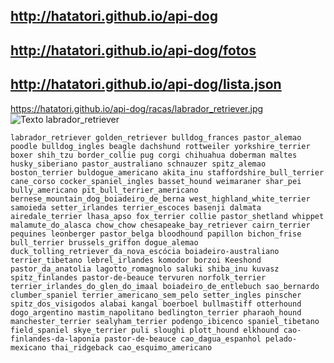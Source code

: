 ## http://hatatori.github.io/api-dog
## http://hatatori.github.io/api-dog/fotos
## http://hatatori.github.io/api-dog/lista.json

https://hatatori.github.io/api-dog/racas/labrador_retriever.jpg
![Texto labrador_retriever](https://hatatori.github.io/api-dog/racas/labrador_retriever.jpg)
```
labrador_retriever golden_retriever bulldog_frances pastor_alemao poodle bulldog_ingles beagle dachshund rottweiler yorkshire_terrier boxer shih_tzu border_collie pug corgi chihuahua doberman maltes husky_siberiano pastor_australiano schnauzer spitz_alemao boston_terrier buldogue_americano akita_inu staffordshire_bull_terrier cane_corso cocker_spaniel_ingles basset_hound weimaraner shar_pei bully_americano pit_bull_terrier_americano bernese_mountain_dog_boiadeiro_de_berna west_highland_white_terrier samoieda setter_irlandes terrier_escoces basenji dalmata airedale_terrier lhasa_apso fox_terrier collie pastor_shetland whippet malamute_do_alasca chow_chow chesapeake_bay_retriever cairn_terrier pequines leonberger pastor_belga bloodhound papillon bichon_frise bull_terrier brussels_griffon dogue_alemao duck_tolling_retriever_da_nova_escócia boiadeiro-australiano terrier_tibetano lebrel_irlandes komodor borzoi Keeshond pastor_da_anatolia lagotto_romagnolo saluki shiba_inu kuvasz spitz_finlandes pastor-de-beauce tervuren norfolk_terrier terrier_irlandes_do_glen_do_imaal boiadeiro_de_entlebuch sao_bernardo clumber_spaniel terrier_americano_sem_pelo setter_ingles pinscher spitz_dos_visigodos alabai kangal boerboel bullmastiff otterhound dogo_argentino mastim_napolitano bedlington_terrier pharaoh_hound manchester_terrier sealyham_terrier podengo_ibicenco spaniel_tibetano field_spaniel skye_terrier puli sloughi plott_hound elkhound cao-finlandes-da-laponia pastor-de-beauce cao_dagua_espanhol pelado-mexicano thai_ridgeback cao_esquimo_americano
```
